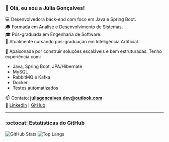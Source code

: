 ### 👋 Olá, eu sou a Júlia Gonçalves!

💻 Desenvolvedora back-end com foco em Java e Spring Boot.  
🎓 Formada em Análise e Desenvolvimento de Sistemas.  
🎓 Pós-graduada em Engenharia de Software.  
🧠 Atualmente cursando pós-graduação em Inteligência Artificial.  

🚀 Apaixonada por construir soluções escaláveis e bem estruturadas. Tenho experiência com:
- Java, Spring Boot, JPA/Hibernate
- MySQL
- RabbitMQ e Kafka
- Docker
- Testes automatizados
  

📫 Contato: **juliagoncalves.dev@outlook.com**  
🔗 [LinkedIn](https://www.linkedin.com/in/juliagoncaalves) | [GitHub](https://github.com/juliagoncaalves)

---

<h3>:octocat: Estatísticas do GitHub</h3>

![GitHub Stats](https://github-readme-stats.vercel.app/api?username=juliagoncaalves&show_icons=true&theme=jolly&count_private=true)  ![Top Langs](https://github-readme-stats.vercel.app/api/top-langs/?username=juliagoncaalves&layout=compact&theme=jolly&langs_count=8)
